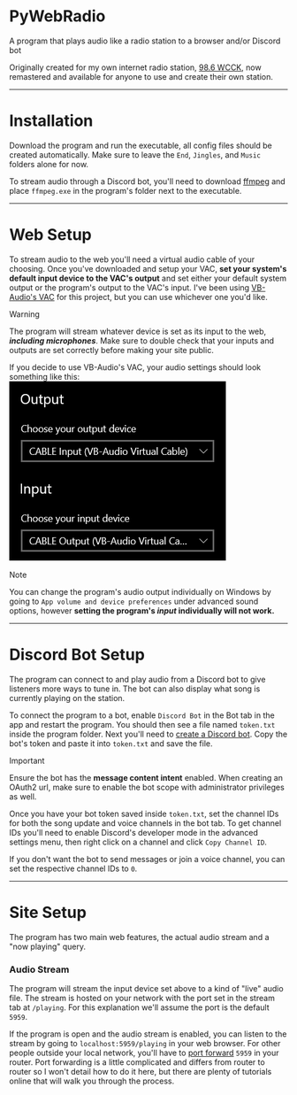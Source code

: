 # PyWebRadio
A program that plays audio like a radio station to a browser and/or Discord bot

Originally created for my own internet radio station, [98.6 WCCK](https://wcckdeadfm.com), now remastered and available for anyone to use and create their own station.

---

# Installation
Download the program and run the executable, all config files should be created automatically. Make sure to leave the `End`, `Jingles`, and `Music` folders alone for now.

To stream audio through a Discord bot, you'll need to download [ffmpeg](https://ffmpeg.org/) and place `ffmpeg.exe` in the program's folder next to the executable.

---

# Web Setup
To stream audio to the web you'll need a virtual audio cable of your choosing. Once you've downloaded and setup your VAC, **set your system's default input device to the VAC's output** and set either your default system output or the program's output to the VAC's input. I've been using [VB-Audio's VAC](https://vb-audio.com/Cable/) for this project, but you can use whichever one you'd like.
> [!WARNING]
> The program will stream whatever device is set as its input to the web, ***including microphones***. Make sure to double check that your inputs and outputs are set correctly before making your site public.

If you decide to use VB-Audio's VAC, your audio settings should look something like this:
![Default system audio input and output set to the VAC's output and input respectively](./documentation/audio.png)
> [!NOTE]
> You can change the program's audio output individually on Windows by going to `App volume and device preferences` under advanced sound options, however __setting the program's *input* individually will not work.__

---

# Discord Bot Setup
The program can connect to and play audio from a Discord bot to give listeners more ways to tune in. The bot can also display what song is currently playing on the station.

To connect the program to a bot, enable `Discord Bot` in the Bot tab in the app and restart the program. You should then see a file named `token.txt` inside the program folder. Next you'll need to [create a Discord bot](https://discord.com/developers/docs/quick-start/getting-started). Copy the bot's token and paste it into `token.txt` and save the file.

> [!IMPORTANT]
> Ensure the bot has the **message content intent** enabled. When creating an OAuth2 url, make sure to enable the bot scope with administrator privileges as well.

Once you have your bot token saved inside `token.txt`, set the channel IDs for both the song update and voice channels in the bot tab. To get channel IDs you'll need to enable Discord's developer mode in the advanced settings menu, then right click on a channel and click `Copy Channel ID`.

If you don't want the bot to send messages or join a voice channel, you can set the respective channel IDs to `0`.

---

# Site Setup

The program has two main web features, the actual audio stream and a "now playing" query. 

### Audio Stream
The program will stream the input device set above to a kind of "live" audio file. The stream is hosted on your network with the port set in the stream tab at `/playing`. For this explanation we'll assume the port is the default `5959`.

If the program is open and the audio stream is enabled, you can listen to the stream by going to `localhost:5959/playing` in your web browser. For other people outside your local network, you'll have to [port forward](https://en.wikipedia.org/wiki/Port_forwarding) `5959` in your router. Port forwarding is a little complicated and differs from router to router so I won't detail how to do it here, but there are plenty of tutorials online that will walk you through the process.
